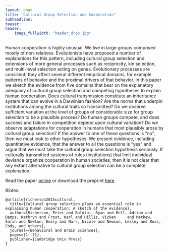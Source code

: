 ```yaml
---
layout: page
title: "Cultural Group Selection and Cooperation"
subheadline: 
teaser: 
header:
    image_fullwidth: "header_drop.jpg"
---
```

<div class="row">
<div class="medium-8 columns t30">
<img src="{{ site.url }}/images/CGS.png" alt="">
</div><!-- /.medium-8.columns -->
</div><!-- /.row -->
Human cooperation is highly unusual. We live in large groups composed mostly of non-relatives. Evolutionists have proposed a number of explanations for this pattern, including cultural group selection and extensions of more general processes such as reciprocity, kin selection, and multi-level selection acting on genes. Evolutionary processes are consilient; they affect several different empirical domains, for example patterns of behavior and the proximal drivers of that behavior. In this paper we sketch the evidence from five domains that bear on the explanatory adequacy of cultural group selection and competing hypotheses to explain human cooperation. Does cultural transmission constitute an inheritance system that can evolve in a Darwinian fashion? Are the norms that underpin institutions among the cultural traits so transmitted? Do we observe sufficient variation at the level of groups of considerable size for group selection to be a plausible process? Do human groups compete, and does success and failure in competition depend upon cultural variation? Do we observe adaptations for cooperation in humans that most plausibly arose by cultural group selection? If the answer to one of these questions is “no”, then we must look to other hypotheses. We present evidence, including quantitative evidence, that the answer to all the questions is “yes” and argue that we must take the cultural group selection hypothesis seriously. If culturally transmitted systems of rules (institutions) that limit individual deviance organize cooperation in human societies, then it is not clear that any extant alternative to cultural group selection can be a complete explanation.

Read the paper [online][1] or download the preprint [here][2]

Bibtex:
```
@article{richerson2015cultural,
  title={Cultural group selection plays an essential role in explaining human cooperation: A sketch of the evidence},
  author={Richerson, Peter and Baldini, Ryan and Bell, Adrian and Demps, Kathryn and Frost, Karl and Hillis, Vicken     and Mathew, Sarah and Newton, Emily and Narr, Nicole and Newson, Lesley and Ross, Cody, and others},
  journal={Behavioral and Brain Sciences},
  pages={1--71},
  publisher={Cambridge Univ Press}
}
```

 [1]: http://journals.cambridge.org/abstract_S0140525X1400106X
 [2]: https://github.com/Ctross/ctross.github.io/blob/master/pdfs/CGS-Preprint.pdf
 
